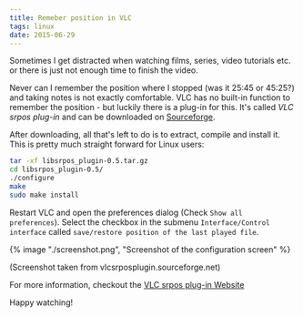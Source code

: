 ```yaml
---
title: Remeber position in VLC
tags: linux
date: 2015-06-29
---
```


Sometimes I get distracted when watching films, series, video tutorials etc. or there is just not enough time to finish the video.

Never can I remember the position where I stopped (was it 25:45 or 45:25?) and taking notes is not exactly comfortable. VLC has no built-in function to remember the position - but luckily there is a plug-in for this. It's called _VLC srpos plug-in_ and can be downloaded on [Sourceforge](https://sourceforge.net/projects/vlcsrposplugin/).

After downloading, all that's left to do is to extract, compile and install it. This is pretty much straight forward for Linux users:

```bash
tar -xf libsrpos_plugin-0.5.tar.gz
cd libsrpos_plugin-0.5/
./configure
make
sudo make install
```

Restart VLC and open the preferences dialog (Check `Show all preferences`). Select the checkbox in the submenu `Interface/Control interface` called `save/restore position of the last played file`.

{% image "./screenshot.png", "Screenshot of the configuration screen" %}

(Screenshot taken from vlcsrposplugin.sourceforge.net)

For more information, checkout the [VLC srpos plug-in Website](http://vlcsrposplugin.sourceforge.net/)

Happy watching!
